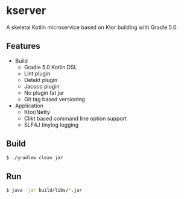 # kserver

A skeletal Kotlin microservice based on Ktor building with Gradle 5.0.

## Features

 - Build
   - Gradle 5.0 Kotlin DSL
   - Lint plugin
   - Detekt plugin
   - Jacoco plugin
   - No plugin fat jar
   - Git tag based versioning
 - Application
   - Ktor/Netty 
   - Clikt based command line option support
   - SLF4J tinylog logging

## Build

```bash
$ ./gradlew clean jar
```

## Run

```bash
$ java -jar build/libs/*.jar
```
